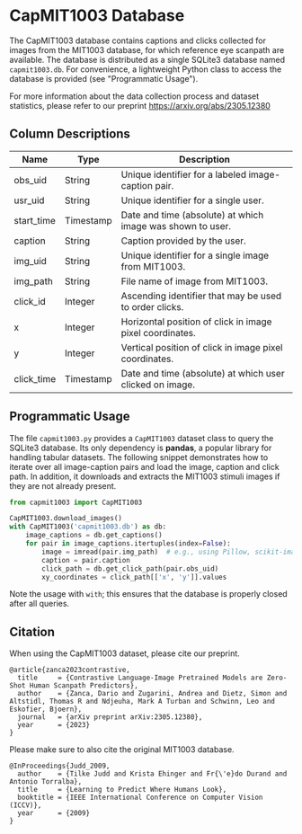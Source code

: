 # CapMIT1003 Database

The CapMIT1003 database contains captions and clicks collected for images from the MIT1003 database, for which reference eye scanpath are available. The database is distributed as a single SQLite3 database named `capmit1003.db`. For convenience, a lightweight Python class to access the database is provided (see "Programmatic Usage").

For more information about the data collection process and dataset statistics, please refer to our preprint https://arxiv.org/abs/2305.12380

## Column Descriptions

| Name       | Type      | Description                                                |
|------------|-----------|------------------------------------------------------------|
| obs_uid    | String    | Unique identifier for a labeled image-caption pair.        | 
| usr_uid    | String    | Unique identifier for a single user.                       |
| start_time | Timestamp | Date and time (absolute) at which image was shown to user. |
| caption    | String    | Caption provided by the user.                              |
| img_uid    | String    | Unique identifier for a single image from MIT1003.         |
| img_path   | String    | File name of image from MIT1003.                           |
| click_id   | Integer   | Ascending identifier that may be used to order clicks.     |
| x          | Integer   | Horizontal position of click in image pixel coordinates.   |
| y          | Integer   | Vertical position of click in image pixel coordinates.     |
| click_time | Timestamp | Date and time (absolute) at which user clicked on image.   |

## Programmatic Usage

The file `capmit1003.py` provides a `CapMIT1003` dataset class to query the SQLite3 database. Its only dependency is **pandas**, a popular library for handling tabular datasets. The following snippet demonstrates how to iterate over all image-caption pairs and load the image, caption and click path. In addition, it downloads and extracts the MIT1003 stimuli images if they are not already present.

```python
from capmit1003 import CapMIT1003

CapMIT1003.download_images()
with CapMIT1003('capmit1003.db') as db:
    image_captions = db.get_captions()
    for pair in image_captions.itertuples(index=False):
        image = imread(pair.img_path)  # e.g., using Pillow, scikit-image, etc.
        caption = pair.caption
        click_path = db.get_click_path(pair.obs_uid)
        xy_coordinates = click_path[['x', 'y']].values
```

Note the usage with `with`; this ensures that the database is properly closed after all queries.

## Citation

When using the CapMIT1003 dataset, please cite our preprint.

```
@article{zanca2023contrastive,
  title     = {Contrastive Language-Image Pretrained Models are Zero-Shot Human Scanpath Predictors},
  author    = {Zanca, Dario and Zugarini, Andrea and Dietz, Simon and Altstidl, Thomas R and Ndjeuha, Mark A Turban and Schwinn, Leo and Eskofier, Bjoern},
  journal   = {arXiv preprint arXiv:2305.12380},
  year      = {2023}
}
```

Please make sure to also cite the original MIT1003 database.

```
@InProceedings{Judd_2009,
  author    = {Tilke Judd and Krista Ehinger and Fr{\'e}do Durand and Antonio Torralba},
  title     = {Learning to Predict Where Humans Look},
  booktitle = {IEEE International Conference on Computer Vision (ICCV)},
  year      = {2009}
}
```